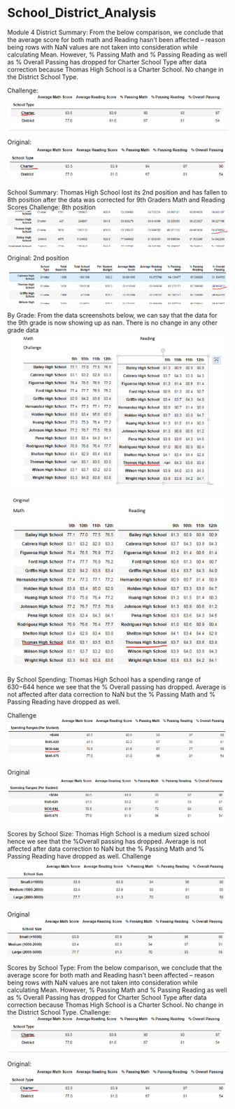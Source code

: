 # School_District_Analysis
Module 4
District Summary:
From the below comparison, we conclude that the average score for both math and Reading hasn’t been affected – reason being rows with NaN values are not taken into consideration while calculating Mean. However, % Passing Math and % Passing Reading as well as % Overall Passing has dropped for Charter School Type after data correction because Thomas High School is a Charter School. No change in the District School Type.

Challenge:
![alt text](https://github.com/29bharat/School_District_Analysis/blob/master/Images/District_Challenge.png)

Original:
![alt text](https://github.com/29bharat/School_District_Analysis/blob/master/Images/District_Original.png)

School Summary:
Thomas High School lost its 2nd position and has fallen to 8th position after the data was corrected for 9th Graders Math and Reading Scores
Challenge: 8th position
![alt text](https://github.com/29bharat/School_District_Analysis/blob/master/Images/Challenge%20School%20Summary.png)

Original: 2nd position
![alt text](https://github.com/29bharat/School_District_Analysis/blob/master/Images/Original%20School%20Summary.png)

By Grade:
From the data screenshots below, we can say that the data for the 9th grade is now showing up as nan. There is no change in any other grade data
![alt text](https://github.com/29bharat/School_District_Analysis/blob/master/Images/Challenge_Math_Reading.PNG)

![alt text](https://github.com/29bharat/School_District_Analysis/blob/master/Images/Original_Math_Reading.png)

By School Spending:
Thomas High School has a spending range of $630-$644 hence we see that the % Overall passing has dropped. Average is not affected after data correction to NaN but the % Passing Math and % Passing Reading have dropped as well.

Challenge
![alt text](https://github.com/29bharat/School_District_Analysis/blob/master/Images/Challenge%20Spending.png)

Original
![alt text](https://github.com/29bharat/School_District_Analysis/blob/master/Images/Original_Spending.png)

Scores by School Size: 
Thomas High School is a medium sized school hence we see that the %Overall passing has dropped. Average is not affected after data correction to NaN but the % Passing Math and % Passing Reading have dropped as well.
Challenge 
![alt text](https://github.com/29bharat/School_District_Analysis/blob/master/Images/Challenge_School_Size.png)

Original
![alt text](https://github.com/29bharat/School_District_Analysis/blob/master/Images/Original_School_Size.png)

Scores by School Type:
  From the below comparison, we conclude that the average score for both math and Reading hasn’t been affected – reason being rows with NaN values are not taken into consideration while calculating Mean. However, % Passing Math and % Passing Reading as well as % Overall Passing has dropped for Charter School Type after data correction because Thomas High School is a Charter School. No change in the District School Type.
Challenge:
![alt text](https://github.com/29bharat/School_District_Analysis/blob/master/Images/District_Challenge.png)

Original:
![alt text](https://github.com/29bharat/School_District_Analysis/blob/master/Images/District_Original.png)
